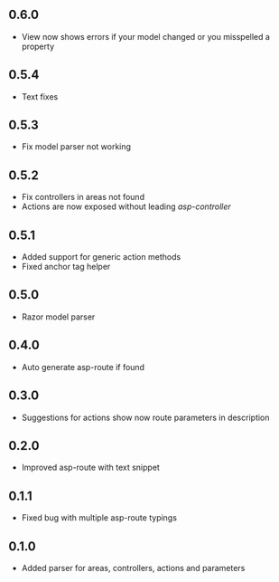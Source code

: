 ## 0.6.0

* View now shows errors if your model changed or you misspelled a property

## 0.5.4

* Text fixes

## 0.5.3

* Fix model parser not working 

## 0.5.2

* Fix controllers in areas not found
* Actions are now exposed without leading *asp-controller*

## 0.5.1

* Added support for generic action methods
* Fixed anchor tag helper

## 0.5.0

* Razor model parser

## 0.4.0

* Auto generate asp-route if found

## 0.3.0

* Suggestions for actions show now route parameters in description

## 0.2.0

* Improved asp-route with text snippet

## 0.1.1

* Fixed bug with multiple asp-route typings

## 0.1.0

* Added parser for areas, controllers, actions and parameters